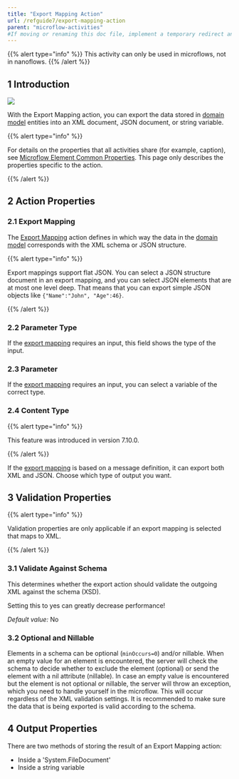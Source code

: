 ```yaml
---
title: "Export Mapping Action"
url: /refguide7/export-mapping-action
parent: "microflow-activities"
#If moving or renaming this doc file, implement a temporary redirect and let the respective team know they should update the URL in the product. See Mapping to Products for more details.
---
```


{{% alert type="info" %}}
This activity can only be used in microflows, not in nanoflows.
{{% /alert %}}


## 1 Introduction

![](/attachments/refguide7/desktop-modeler/integration/microflow-activities/export-mapping-action/19399019.png)

With the Export Mapping action, you can export the data stored in [domain model](domain-model) entities into an XML document, JSON document, or string variable.

{{% alert type="info" %}}

For details on the properties that all activities share (for example, caption), see [Microflow Element Common Properties](microflow-element-common-properties). This page only describes the properties specific to the action.

{{% /alert %}}

## 2 Action Properties

### 2.1 Export Mapping

The [Export Mapping](export-mappings) action defines in which way the data in the [domain model](domain-model) corresponds with the XML schema or JSON structure.

{{% alert type="info" %}}
 
Export mappings support flat JSON. You can select a JSON structure document in an export mapping, and you can select JSON elements that are at most one level deep. That means that you can export simple JSON objects like `{"Name":"John", "Age":46}`.
 
{{% /alert %}}

### 2.2 Parameter Type

If the [export mapping](export-mappings) requires an input, this field shows the type of the input.

### 2.3 Parameter

If the [export mapping](export-mappings) requires an input, you can select a variable of the correct type.

### 2.4 Content Type

{{% alert type="info" %}}

This feature was introduced in version 7.10.0.

{{% /alert %}}

If the [export mapping](export-mappings) is based on a message definition, it can export both XML and JSON. Choose which type of output you want.

## 3 Validation Properties

{{% alert type="info" %}}

Validation properties are only applicable if an export mapping is selected that maps to XML.

{{% /alert %}}

### 3.1 Validate Against Schema

This determines whether the export action should validate the outgoing XML against the schema (XSD).

Setting this to yes can greatly decrease performance!

*Default value:* No

### 3.2 Optional and Nillable

Elements in a schema can be optional (`minOccurs=0`) and/or nillable. When an empty value for an element is encountered, the server will check the schema to decide whether to exclude the element (optional) or send the element with a nil attribute (nillable). In case an empty value is encountered but the element is not optional or nillable, the server will throw an exception, which you need to handle yourself in the microflow. This will occur regardless of the XML validation settings. It is recommended to make sure the data that is being exported is valid according to the schema.

## 4 Output Properties

There are two methods of storing the result of an Export Mapping action:

* Inside a 'System.FileDocument'
* Inside a string variable

